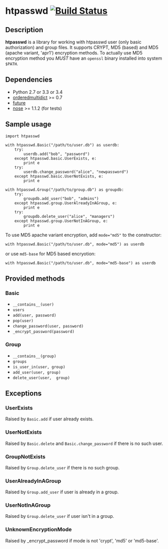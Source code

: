 # htpasswd [![Build Status](https://secure.travis-ci.org/thesharp/htpasswd.png)](http://travis-ci.org/thesharp/htpasswd)

## Description
**htpasswd** is a library for working with htpasswd user (only basic authorization) and group files. It supports CRYPT, MD5 (based) and MD5 (apache variant, 'apr1') encryption methods. To actually use MD5 encryption method you *MUST* have an ``openssl`` binary installed into system ``$PATH``.

## Dependencies
- Python 2.7 or 3.3 or 3.4
- [orderedmultidict](http://pypi.python.org/pypi/orderedmultidict/0.7) >= 0.7
- [future](https://pypi.python.org/pypi/future)
- [nose](http://pypi.python.org/pypi/nose/) >= 1.1.2 (for tests)

## Sample usage
    import htpasswd

    with htpasswd.Basic("/path/to/user.db") as userdb:
        try:
            userdb.add("bob", "password")
        except htpasswd.basic.UserExists, e:
            print e
        try:
            userdb.change_password("alice", "newpassword")
        except htpasswd.basic.UserNotExists, e:
            print e

    with htpasswd.Group("/path/to/group.db") as groupdb:
        try:
            groupdb.add_user("bob", "admins")
        except htpasswd.group.UserAlreadyInAGroup, e:
            print e
        try:
            groupdb.delete_user("alice", "managers")
        except htpasswd.group.UserNotInAGroup, e:
            print e

To use MD5 apache variant encryption, add ``mode="md5"`` to the constructor:

    with htpasswd.Basic("/path/to/user.db", mode="md5") as userdb

or use ``md5-base`` for MD5 based encryotion:

    with htpasswd.Basic("/path/to/user.db", mode="md5-base") as userdb

## Provided methods

### Basic
- ``__contains__(user)``
- ``users``
- ``add(user, password)``
- ``pop(user)``
- ``change_password(user, password)``
- ``_encrypt_password(password)``

### Group
- ``__contains__(group)``
- ``groups``
- ``is_user_in(user, group)``
- ``add_user(user, group)``
- ``delete_user(user,  group)``

## Exceptions

### UserExists
Raised by ``Basic.add`` if user already exists.

### UserNotExists
Raised by ``Basic.delete`` and ``Basic.change_password`` if there is no such user.

### GroupNotExists
Raised by ``Group.delete_user`` if there is no such group.

### UserAlreadyInAGroup
Raised by ``Group.add_user`` if user is already in a group.

### UserNotInAGroup
Raised by ``Group.delete_user`` if user isn't in a group.

### UnknownEncryptionMode
Raised by _encrypt_password if mode is not 'crypt', 'md5' or 'md5-base'.
